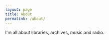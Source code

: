 ```yaml
---
layout: page
title: About
permalink: /about/
---
```


I'm all about libraries, archives, music and radio.